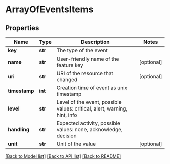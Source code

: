 # ArrayOfEventsItems

## Properties
Name | Type | Description | Notes
------------ | ------------- | ------------- | -------------
**key** | **str** | The type of the event | 
**name** | **str** | User-friendly name of the feature key | [optional] 
**uri** | **str** | URI of the resource that changed | [optional] 
**timestamp** | **int** | Creation time of event as unix timestamp | 
**level** | **str** | Level of the event, possible values: critical, alert, warning, hint, info  | 
**handling** | **str** | Expected activity, possible values: none, acknowledge, decision  | 
**unit** | **str** | Unit of the value | [optional] 

[[Back to Model list]](../README.md#documentation-for-models) [[Back to API list]](../README.md#documentation-for-api-endpoints) [[Back to README]](../README.md)


